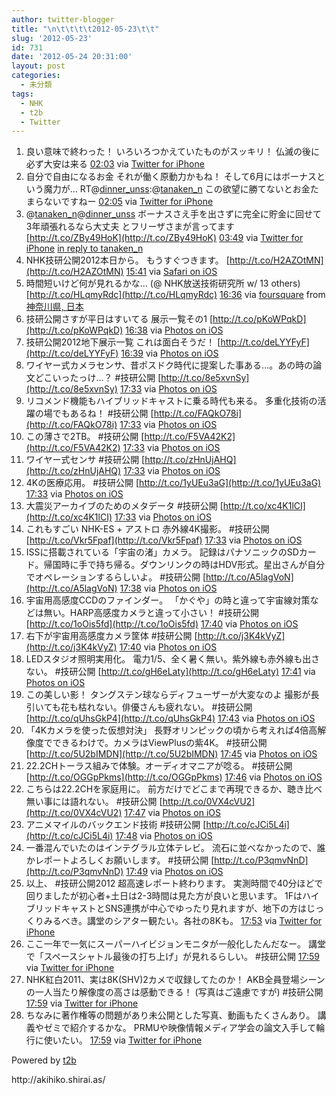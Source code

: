 ```yaml
---
author: twitter-blogger
title: "\n\t\t\t\t2012-05-23\t\t"
slug: '2012-05-23'
id: 731
date: '2012-05-24 20:31:00'
layout: post
categories:
  - 未分類
tags:
  - NHK
  - t2b
  - Twitter
---
```


<div xmlns:georss="http://www.georss.org/georss">

1.  <span><span>良い意味で終わった！ いろいろつかえていたものがスッキリ！ 仏滅の後に必ず大安は来る</span> <span>[<span>02:03</span>](http://twitter.com/o_ob/status/205282768635183104) <span>via [Twitter for iPhone](http://twitter.com/#!/download/iphone)</span></span></span>
2.  <span><span>自分で自由になるお金 それが働く原動力かもね！ そして6月にはボーナスという魔力が... RT@[dinner_unss](http://twitter.com/dinner_unss "dinner_unss"):@[tanaken_n](http://twitter.com/tanaken_n "tanaken_n") この欲望に勝てないとお金たまらないですねー</span> <span>[<span>02:05</span>](http://twitter.com/o_ob/status/205283240188182528) <span>via [Twitter for iPhone](http://twitter.com/#!/download/iphone)</span></span></span>
3.  <span><span>@[tanaken_n](http://twitter.com/tanaken_n "tanaken_n")@[dinner_unss](http://twitter.com/dinner_unss "dinner_unss") ボーナスさえ手を出さずに完全に貯金に回せて3年頑張れるなら大丈夫 とフリーザさまが言ってます [http://t.co/ZBy49HoK](http://t.co/ZBy49HoK)</span> <span>[<span>03:49</span>](http://twitter.com/o_ob/status/205309434174521346) <span>via [Twitter for iPhone](http://twitter.com/#!/download/iphone)</span> [in reply to tanaken_n](http://twitter.com/tanaken_n/status/205297172428763136)</span></span>
4.  <span><span>NHK技研公開2012本日から。 もうすぐつきます。 [http://t.co/H2AZOtMN](http://t.co/H2AZOtMN)</span> <span>[<span>15:41</span>](http://twitter.com/o_ob/status/205488594180259840) <span>via [Safari on iOS](http://www.apple.com)</span></span></span>
5.  <span><span>時間短いけど何が見れるかな... (@ NHK放送技術研究所 w/ 13 others) [http://t.co/HLqmyRdc](http://t.co/HLqmyRdc)</span> <span>[<span>16:36</span>](http://twitter.com/o_ob/status/205502489863262209) <span>via [foursquare](http://foursquare.com)</span> from [神奈川県, 日本<span></span>](http://maps.google.com/maps?q=35.63558050,139.61573839)</span></span>
6.  <span><span>技研公開さすが平日はすいてる 展示一覧その1 [http://t.co/pKoWPqkD](http://t.co/pKoWPqkD)</span> <span>[<span>16:38</span>](http://twitter.com/o_ob/status/205503110922248192) <span>via [Photos on iOS](http://www.apple.com)</span></span></span>
7.  <span><span>技研公開2012地下展示一覧 これは面白そうだ！ [http://t.co/deLYYFyF](http://t.co/deLYYFyF)</span> <span>[<span>16:39</span>](http://twitter.com/o_ob/status/205503275552866307) <span>via [Photos on iOS](http://www.apple.com)</span></span></span>
8.  <span><span>ワイヤー式カメラセンサ、昔ポスドク時代に提案した事ある...。あの時の論文どこいったっけ...？ #技研公開 [http://t.co/8e5xvnSy](http://t.co/8e5xvnSy)</span> <span>[<span>17:33</span>](http://twitter.com/o_ob/status/205516764459700225) <span>via [Photos on iOS](http://www.apple.com)</span></span></span>
9.  <span><span>リコメンド機能もハイブリッドキャストに乗る時代も来る。 多重化技術の活躍の場でもあるね！ #技研公開 [http://t.co/FAQkO78i](http://t.co/FAQkO78i)</span> <span>[<span>17:33</span>](http://twitter.com/o_ob/status/205516765239848960) <span>via [Photos on iOS](http://www.apple.com)</span></span></span>
10.  <span><span>この薄さで2TB。 #技研公開 [http://t.co/F5VA42K2](http://t.co/F5VA42K2)</span> <span>[<span>17:33</span>](http://twitter.com/o_ob/status/205516765399228417) <span>via [Photos on iOS](http://www.apple.com)</span></span></span>
11.  <span><span>ワイヤー式センサ #技研公開 [http://t.co/zHnUjAHQ](http://t.co/zHnUjAHQ)</span> <span>[<span>17:33</span>](http://twitter.com/o_ob/status/205516777877282816) <span>via [Photos on iOS](http://www.apple.com)</span></span></span>
12.  <span><span>4Kの医療応用。 #技研公開 [http://t.co/1yUEu3aG](http://t.co/1yUEu3aG)</span> <span>[<span>17:33</span>](http://twitter.com/o_ob/status/205516783547977728) <span>via [Photos on iOS](http://www.apple.com)</span></span></span>
13.  <span><span>大震災アーカイブのためのメタデータ #技研公開 [http://t.co/xc4K1lCI](http://t.co/xc4K1lCI)</span> <span>[<span>17:33</span>](http://twitter.com/o_ob/status/205516786710478849) <span>via [Photos on iOS](http://www.apple.com)</span></span></span>
14.  <span><span>これもすごい NHK-ES + アストロ 赤外線4K撮影。 #技研公開 [http://t.co/Vkr5Fpaf](http://t.co/Vkr5Fpaf)</span> <span>[<span>17:33</span>](http://twitter.com/o_ob/status/205516790388895745) <span>via [Photos on iOS](http://www.apple.com)</span></span></span>
15.  <span><span>ISSに搭載されている「宇宙の渚」カメラ。 記録はパナソニックのSDカード。帰国時に手で持ち帰る。ダウンリンクの時はHDV形式。星出さんが自分でオペレーションするらしいよ。 #技研公開 [http://t.co/A5lagVoN](http://t.co/A5lagVoN)</span> <span>[<span>17:38</span>](http://twitter.com/o_ob/status/205518185955467265) <span>via [Photos on iOS](http://www.apple.com)</span></span></span>
16.  <span><span>宇宙用高感度CCDのファインダー。 「かぐや」の時と違って宇宙線対策などは無い。HARP高感度カメラと違って小さい！ #技研公開 [http://t.co/1oOis5fd](http://t.co/1oOis5fd)</span> <span>[<span>17:40</span>](http://twitter.com/o_ob/status/205518507062984706) <span>via [Photos on iOS](http://www.apple.com)</span></span></span>
17.  <span><span>右下が宇宙用高感度カメラ筐体 #技研公開 [http://t.co/j3K4kVyZ](http://t.co/j3K4kVyZ)</span> <span>[<span>17:40</span>](http://twitter.com/o_ob/status/205518689909473281) <span>via [Photos on iOS](http://www.apple.com)</span></span></span>
18.  <span><span>LEDスタジオ照明実用化。 電力1/5、全く暑く無い。紫外線も赤外線も出さない。 #技研公開 [http://t.co/gH6eLaty](http://t.co/gH6eLaty)</span> <span>[<span>17:41</span>](http://twitter.com/o_ob/status/205518946223394817) <span>via [Photos on iOS](http://www.apple.com)</span></span></span>
19.  <span><span>この美しい影！ タングステン球ならディフューザーが大変なのよ 撮影が長引いても花も枯れない。俳優さんも疲れない。 #技研公開 [http://t.co/qUhsGkP4](http://t.co/qUhsGkP4)</span> <span>[<span>17:43</span>](http://twitter.com/o_ob/status/205519286708600833) <span>via [Photos on iOS](http://www.apple.com)</span></span></span>
20.  <span><span>「4Kカメラを使った仮想対決」 長野オリンピックの頃から考えれば4倍高解像度でできるわけで。カメラはViewPlusの紫4K。 #技研公開 [http://t.co/5U2bIMDN](http://t.co/5U2bIMDN)</span> <span>[<span>17:45</span>](http://twitter.com/o_ob/status/205519848044896256) <span>via [Photos on iOS](http://www.apple.com)</span></span></span>
21.  <span><span>22.2CHトーラス組みで体験。オーディオマニアが唸る。 #技研公開 [http://t.co/OGGpPkms](http://t.co/OGGpPkms)</span> <span>[<span>17:46</span>](http://twitter.com/o_ob/status/205520015968043009) <span>via [Photos on iOS](http://www.apple.com)</span></span></span>
22.  <span><span>こちらは22.2CHを家庭用に。 前方だけでどこまで再現できるか、聴き比べ無い事には語れない。 #技研公開 [http://t.co/0VX4cVU2](http://t.co/0VX4cVU2)</span> <span>[<span>17:47</span>](http://twitter.com/o_ob/status/205520423377567745) <span>via [Photos on iOS](http://www.apple.com)</span></span></span>
23.  <span><span>アニメマイルのバックエンド技術 #技研公開 [http://t.co/cJCi5L4i](http://t.co/cJCi5L4i)</span> <span>[<span>17:48</span>](http://twitter.com/o_ob/status/205520562016100353) <span>via [Photos on iOS](http://www.apple.com)</span></span></span>
24.  <span><span>一番混んでいたのはインテグラル立体テレビ。 流石に並べなかったので、誰かレポートよろしくお願いします。 #技研公開 [http://t.co/P3qmvNnD](http://t.co/P3qmvNnD)</span> <span>[<span>17:49</span>](http://twitter.com/o_ob/status/205520833219796992) <span>via [Photos on iOS](http://www.apple.com)</span></span></span>
25.  <span><span>以上、 #技研公開2012 超高速レポート終わります。 実測時間で40分ほどで回りましたが初心者+土日は2-3時間は見た方が良いと思います。 1FはハイブリッドキャストとSNS連携が中心でゆったり見れますが、地下の方はじっくりみるべき。講堂のシアター観たい。各社の8Kも。</span> <span>[<span>17:53</span>](http://twitter.com/o_ob/status/205521897297952768) <span>via [Twitter for iPhone](http://twitter.com/#!/download/iphone)</span></span></span>
26.  <span><span>ここ一年で一気にスーパーハイビジョンモニタが一般化したんだなー。 講堂で「スペースシャトル最後の打ち上げ」が見れるらしい。 #技研公開</span> <span>[<span>17:59</span>](http://twitter.com/o_ob/status/205523405473202177) <span>via [Twitter for iPhone](http://twitter.com/#!/download/iphone)</span></span></span>
27.  <span><span>NHK紅白2011、実は8K(SHV)2カメで収録してたのか！ AKB全員登場シーンの一人当たり解像度の高さは感動できる！ (写真はご遠慮ですが) #技研公開</span> <span>[<span>17:59</span>](http://twitter.com/o_ob/status/205523442773143552) <span>via [Twitter for iPhone](http://twitter.com/#!/download/iphone)</span></span></span>
28.  <span><span>ちなみに著作権等の問題があり未公開とした写真、動画もたくさんあり。 講義やゼミで紹介するかな。 PRMUや映像情報メディア学会の論文入手して輪行に使いたい。</span> <span>[<span>17:59</span>](http://twitter.com/o_ob/status/205523473764843520) <span>via [Twitter for iPhone](http://twitter.com/#!/download/iphone)</span></span></span>

</div>

Powered by [t2b](http://t2b.utilz.jp/)

<div>http://akihiko.shirai.as/</div>